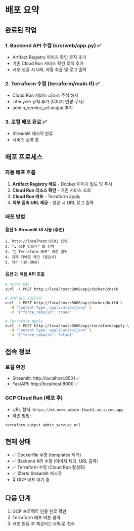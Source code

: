 # 배포 요약

## 완료된 작업

### 1. Backend API 수정 (src/web/app.py) ✅
- Artifact Registry 이미지 확인 로직 추가
- 기존 Cloud Run 서비스 확인 로직 추가
- 배포 성공 시 URL 자동 추출 및 로그 출력

### 2. Terraform 수정 (terraform/main.tf) ✅
- Cloud Run 서비스 리소스 주석 해제
- Lifecycle 규칙 추가 (이미지 변경 무시)
- admin_service_url output 추가

### 3. 로컬 배포 완료 ✅
- Streamlit 재시작 완료
- 서비스 실행 중

## 배포 프로세스

### 자동 배포 흐름
1. **Artifact Registry 배포** - Docker 이미지 빌드 및 푸시
2. **Cloud Run 리소스 확인** - 기존 서비스 조회
3. **Cloud Run 배포** - Terraform apply
4. **외부 접속 URL 제공** - 성공 시 URL 로그 출력

### 배포 방법

#### 옵션 1: Streamlit UI 사용 (추천)
```
1. http://localhost:8501 접속
2. "☁️ GCP 인프라" 탭 선택
3. "🚀 Terraform 배포" 버튼 클릭
4. 강제 재배포 체크 (필요시)
5. 대기 (10-30분)
```

#### 옵션 2: 직접 API 호출
```bash
# 이미지 확인
curl -X POST http://localhost:8000/api/docker/check

# 강제 빌드 (필요시)
curl -X POST http://localhost:8000/api/docker/build \
  -H "Content-Type: application/json" \
  -d '{"force_rebuild": true}'

# Terraform Apply
curl -X POST http://localhost:8000/api/terraform/apply \
  -H "Content-Type: application/json" \
  -d '{"force_rebuild": false}'
```

## 접속 정보

### 로컬 환경
- Streamlit: http://localhost:8501 ✅
- FastAPI: http://localhost:8000 ✅

### GCP Cloud Run (배포 후)
- URL 형식: `https://mk-news-admin-{hash}-as.a.run.app`
- 확인 방법:
```bash
terraform output admin_service_url
```

## 현재 상태

- ✅ Dockerfile 수정 (templates 제거)
- ✅ Backend API 수정 (이미지 체크, URL 출력)
- ✅ Terraform 수정 (Cloud Run 활성화)
- ✅ 로erts Streamlit 재시작
- ⏳ GCP 배포 대기 중

## 다음 단계

1. GCP 프로젝트 인증 완료 확인
2. Terraform 배포 버튼 클릭
3. 배포 완료 후 제공되는 URL로 접속


